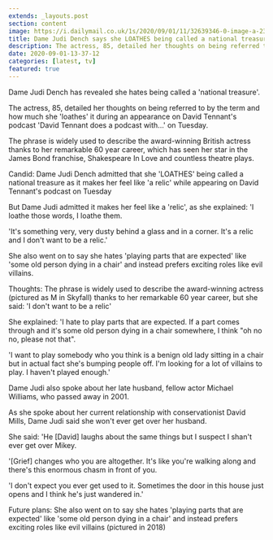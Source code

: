 ```yaml
---
extends: _layouts.post
section: content
image: https://i.dailymail.co.uk/1s/2020/09/01/11/32639346-0-image-a-234_1598957468982.jpg 
title: Dame Judi Dench says she LOATHES being called a national treasure 
description: The actress, 85, detailed her thoughts on being referred to by the phrase while making an appearance on David Tennants podcast David Tennant does a podcast with... on Tuesday. 
date: 2020-09-01-13-37-12 
categories: [latest, tv] 
featured: true 
--- 
```

Dame Judi Dench has revealed she hates being called a 'national treasure'.

The actress, 85, detailed her thoughts on being referred to by the term and how much she 'loathes' it during an appearance on David Tennant's podcast 'David Tennant does a podcast with...' on Tuesday.

The phrase is widely used to describe the award-winning British actress thanks to her remarkable 60 year career, which has seen her star in the James Bond franchise, Shakespeare In Love and countless theatre plays.

Candid: Dame Judi Dench admitted that she 'LOATHES' being called a national treasure as it makes her feel like 'a relic' while appearing on David Tennant's podcast on Tuesday

But Dame Judi admitted it makes her feel like a 'relic', as she explained: 'I loathe those words, I loathe them. 

'It's something very, very dusty behind a glass and in a corner. It's a relic and I don't want to be a relic.'

She also went on to say she hates 'playing parts that are expected' like 'some old person dying in a chair' and instead prefers exciting roles like evil villains. 

Thoughts: The phrase is widely used to describe the award-winning actress (pictured as M in Skyfall) thanks to her remarkable 60 year career, but she said: 'I don't want to be a relic'

She explained: 'I hate to play parts that are expected. If a part comes through and it's some old person dying in a chair somewhere, I think "oh no no, please not that".

'I want to play somebody who you think is a benign old lady sitting in a chair but in actual fact she's bumping people off. I'm looking for a lot of villains to play. I haven't played enough.'

Dame Judi also spoke about her late husband, fellow actor Michael Williams, who passed away in 2001.

As she spoke about her current relationship with conservationist David Mills, Dame Judi said she won't ever get over her husband.

She said: 'He [David] laughs about the same things but I suspect I shan't ever get over Mikey.

'[Grief] changes who you are altogether. It's like you're walking along and there's this enormous chasm in front of you.

'I don't expect you ever get used to it. Sometimes the door in this house just opens and I think he's just wandered in.' 

Future plans: She also went on to say she hates 'playing parts that are expected' like 'some old person dying in a chair' and instead prefers exciting roles like evil villains (pictured in 2018)

